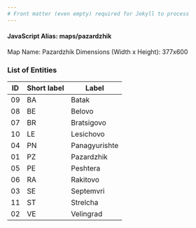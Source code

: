 ```yaml
---
# Front matter (even empty) required for Jekyll to process
---
```


#### JavaScript Alias: maps/pazardzhik

Map Name: Pazardzhik
Dimensions (Width x Height): 377x600





### List of Entities

ID | Short label | Label
---|---|---|
09|BA|Batak
08|BE|Belovo
07|BR|Bratsigovo
10|LE|Lesichovo
04|PN|Panagyurishte
01|PZ|Pazardzhik
05|PE|Peshtera
06|RA|Rakitovo
03|SE|Septemvri
11|ST|Strelcha
02|VE|Velingrad

